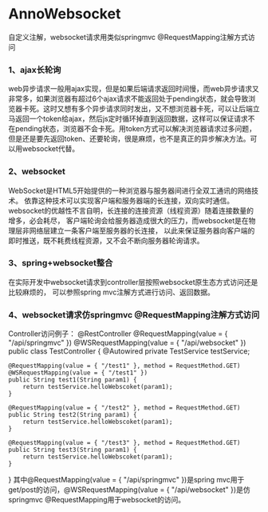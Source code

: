 # AnnoWebsocket
自定义注解，websocket请求用类似springmvc @RequestMapping注解方式访问
 
### 1、ajax长轮询
web异步请求一般用ajax实现，但是如果后端请求返回时间慢，而web异步请求又非常多，如果浏览器有超过6个ajax请求不能返回处于pending状态，就会导致浏览器卡死。这时又想有多个异步请求同时发出，又不想浏览器卡死，可以让后端立马返回一个token给ajax，然后js定时循环掉直到返回数据，这样可以保证请求不在pending状态，浏览器不会卡死。用token方式可以解决浏览器请求过多问题，但是还是要先返回token、还要轮询，很是麻烦，也不是真正的异步解决方法。可以用websocket代替。

### 2、websocket
WebSocket是HTML5开始提供的一种浏览器与服务器间进行全双工通讯的网络技术。
依靠这种技术可以实现客户端和服务器端的长连接，双向实时通信。
websocket的优越性不言自明，长连接的连接资源（线程资源）随着连接数量的增多，必会耗尽，
客户端轮询会给服务器造成很大的压力，而websocket是在物理层非网络层建立一条客户端至服务器的长连接，
以此来保证服务器向客户端的即时推送，既不耗费线程资源，又不会不断向服务器轮询请求。

### 3、spring+websocket整合
在实际开发中websocket请求到controller层按照websocket原生态方式访问还是比较麻烦的，
可以参照spring mvc注解方式进行访问、返回数据。

### 4、websocket请求仿springmvc @RequestMapping注解方式访问
Controller访问例子：
@RestController
@RequestMapping(value = { "/api/springmvc" })
@WSRequestMapping(value = { "/api/websocket" })
public class TestController {
	@Autowired
	private TestService testService;

	@RequestMapping(value = { "/test1" }, method = RequestMethod.GET)
	@WSRequestMapping(value = { "/test1" })
	public String test1(String param1) {
		return testService.helloWebscoket(param1);
	}

	@RequestMapping(value = { "/test2" }, method = RequestMethod.GET)
	public String test2(String param1) {
		return testService.helloWebscoket(param1);
	}

	@RequestMapping(value = { "/test3" }, method = RequestMethod.GET)
	public String test3(String param1) {
		return testService.helloWebscoket(param1);
	}
}
其中@RequestMapping(value = { "/api/springmvc" })是spring mvc用于get/post的访问，@WSRequestMapping(value = { "/api/websocket" })是仿springmvc @RequestMapping用于websocket的访问。